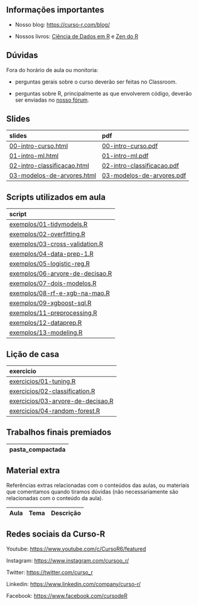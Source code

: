 
<!-- README.md is generated from README.Rmd. Please edit that file -->

## Informações importantes

-   Nosso blog: <https://curso-r.com/blog/>

-   Nossos livros: [Ciência de Dados em R](https://livro.curso-r.com/) e
    [Zen do R](https://curso-r.github.io/zen-do-r/)

## Dúvidas

Fora do horário de aula ou monitoria:

-   perguntas gerais sobre o curso deverão ser feitas no Classroom.

-   perguntas sobre R, principalmente as que envolverem código, deverão
    ser enviadas no [nosso fórum](https://discourse.curso-r.com/).

## Slides

| slides                                                                                                    | pdf                                                                                                     |
|:----------------------------------------------------------------------------------------------------------|:--------------------------------------------------------------------------------------------------------|
| [00-intro-curso.html](https://curso-r.github.io/main-intro-ml/slides/00-intro-curso.html)                 | [00-intro-curso.pdf](https://curso-r.github.io/main-intro-ml/slides/00-intro-curso.pdf)                 |
| [01-intro-ml.html](https://curso-r.github.io/main-intro-ml/slides/01-intro-ml.html)                       | [01-intro-ml.pdf](https://curso-r.github.io/main-intro-ml/slides/01-intro-ml.pdf)                       |
| [02-intro-classificacao.html](https://curso-r.github.io/main-intro-ml/slides/02-intro-classificacao.html) | [02-intro-classificacao.pdf](https://curso-r.github.io/main-intro-ml/slides/02-intro-classificacao.pdf) |
| [03-modelos-de-arvores.html](https://curso-r.github.io/main-intro-ml/slides/03-modelos-de-arvores.html)   | [03-modelos-de-arvores.pdf](https://curso-r.github.io/main-intro-ml/slides/03-modelos-de-arvores.pdf)   |

## Scripts utilizados em aula

| script                                                                                                                  |
|:------------------------------------------------------------------------------------------------------------------------|
| [exemplos/01-tidymodels.R](https://github.com/curso-r/main-intro-ml/blob/master/exemplos/01-tidymodels.R)               |
| [exemplos/02-overfitting.R](https://github.com/curso-r/main-intro-ml/blob/master/exemplos/02-overfitting.R)             |
| [exemplos/03-cross-validation.R](https://github.com/curso-r/main-intro-ml/blob/master/exemplos/03-cross-validation.R)   |
| [exemplos/04-data-prep-1.R](https://github.com/curso-r/main-intro-ml/blob/master/exemplos/04-data-prep-1.R)             |
| [exemplos/05-logistic-reg.R](https://github.com/curso-r/main-intro-ml/blob/master/exemplos/05-logistic-reg.R)           |
| [exemplos/06-arvore-de-decisao.R](https://github.com/curso-r/main-intro-ml/blob/master/exemplos/06-arvore-de-decisao.R) |
| [exemplos/07-dois-modelos.R](https://github.com/curso-r/main-intro-ml/blob/master/exemplos/07-dois-modelos.R)           |
| [exemplos/08-rf-e-xgb-na-mao.R](https://github.com/curso-r/main-intro-ml/blob/master/exemplos/08-rf-e-xgb-na-mao.R)     |
| [exemplos/09-xgboost-sql.R](https://github.com/curso-r/main-intro-ml/blob/master/exemplos/09-xgboost-sql.R)             |
| [exemplos/11-preprocessing.R](https://github.com/curso-r/main-intro-ml/blob/master/exemplos/11-preprocessing.R)         |
| [exemplos/12-dataprep.R](https://github.com/curso-r/main-intro-ml/blob/master/exemplos/12-dataprep.R)                   |
| [exemplos/13-modeling.R](https://github.com/curso-r/main-intro-ml/blob/master/exemplos/13-modeling.R)                   |

## Lição de casa

| exercicio                                                                                                      |
|:---------------------------------------------------------------------------------------------------------------|
| [exercicios/01-tuning.R](https://curso-r.github.io/main-intro-ml/exercicios/01-tuning.R)                       |
| [exercicios/02-classification.R](https://curso-r.github.io/main-intro-ml/exercicios/02-classification.R)       |
| [exercicios/03-arvore-de-decisao.R](https://curso-r.github.io/main-intro-ml/exercicios/03-arvore-de-decisao.R) |
| [exercicios/04-random-forest.R](https://curso-r.github.io/main-intro-ml/exercicios/04-random-forest.R)         |

## Trabalhos finais premiados

| pasta_compactada |
|:-----------------|

## Material extra

Referências extras relacionadas com o conteúdos das aulas, ou materiais
que comentamos quando tiramos dúvidas (não necessariamente são
relacionadas com o conteúdo da aula).

| Aula | Tema | Descrição |
|:-----|:-----|:----------|

## Redes sociais da Curso-R

Youtube: <https://www.youtube.com/c/CursoR6/featured>

Instagram: <https://www.instagram.com/cursoo_r/>

Twitter: <https://twitter.com/curso_r>

Linkedin: <https://www.linkedin.com/company/curso-r/>

Facebook: <https://www.facebook.com/cursodeR>

